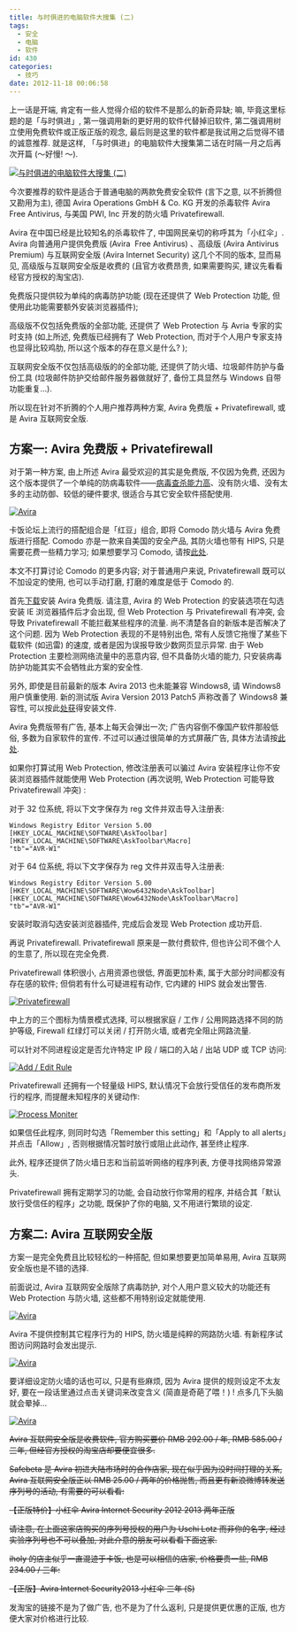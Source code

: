 ```yaml
---
title: 与时俱进的电脑软件大搜集 (二)
tags:
  - 安全
  - 电脑
  - 软件
id: 430
categories:
  - 技巧
date: 2012-11-18 00:06:58
---
```


上一话是开端, 肯定有一些人觉得介绍的软件不是那么的新奇异缺; 嘛, 毕竟这里标题的是「与时俱进」, 第一强调用新的更好用的软件代替掉旧软件, 第二强调用树立使用免费软件或正版正版的观念, 最后则是这里的软件都是我试用之后觉得不错的诚意推荐. 就是这样, 「与时俱进」的电脑软件大搜集第二话在时隔一月之后再次开篇 (～好慢\! ～).

[![与时俱进的电脑软件大搜集 (二)](//beamnote-img.oss-cn-shanghai.aliyuncs.com/2012/computer-software-collection-2.jpg)](//beamnote-img.oss-cn-shanghai.aliyuncs.com/2012/computer-software-collection-2.jpg)<!-- more -->

今次要推荐的软件是适合于普通电脑的两款免费安全软件 (言下之意, 以不折腾但又勘用为主), 德国 Avira Operations GmbH &amp; Co. KG 开发的杀毒软件 Avira Free Antivirus, 与美国 PWI, Inc 开发的防火墙 Privatefirewall.

Avira 在中国已经是比较知名的杀毒软件了, 中国网民亲切的称呼其为「小红伞」. Avira 向普通用户提供免费版 (Avira  Free Antivirus) 、高级版 (Avira Antivirus Premium) 与互联网安全版 (Avira Internet Security) 这几个不同的版本, 显而易见, 高级版与互联网安全版是收费的 (且官方收费昂贵, 如果需要购买, 建议先看看经官方授权的淘宝店).

免费版只提供较为单纯的病毒防护功能 (现在还提供了 Web Protection 功能, 但使用此功能需要额外安装浏览器插件);

高级版不仅包括免费版的全部功能, 还提供了 Web Protection 与 Avria 专家的实时支持 (如上所述, 免费版已经拥有了 Web Protection, 而对于个人用户专家支持也显得比较鸡肋, 所以这个版本的存在意义是什么? );

互联网安全版不仅包括高级版的的全部功能, 还提供了防火墙、垃圾邮件防护与备份工具 (垃圾邮件防护交给邮件服务器做就好了, 备份工具显然与 Windows 自带功能重复…).

所以现在针对不折腾的个人用户推荐两种方案, Avira 免费版 + Privatefirewall, 或是 Avira 互联网安全版.

## 方案一: Avira 免费版 + Privatefirewall

对于第一种方案, 由上所述 Avira 最受欢迎的其实是免费版, 不仅因为免费, 还因为这个版本提供了一个单纯的防病毒软件——[病毒查杀能力高](http://www.virusbtn.com/vb100/archive/test?recent=1)、没有防火墙、没有太多的主动防御、较低的硬件要求, 很适合与其它安全软件搭配使用.

[![Avira](//beamnote-img.oss-cn-shanghai.aliyuncs.com/2012/avira_free.png)](//beamnote-img.oss-cn-shanghai.aliyuncs.com/2012/avira_free.png)

卡饭论坛上流行的搭配组合是「红豆」组合, 即将 Comodo 防火墙与 Avira 免费版进行搭配. Comodo 亦是一款来自美国的安全产品, 其防火墙也带有 HIPS, 只是需要花费一些精力学习; 如果想要学习 Comodo, 请按[此处](http://bbs.kafan.cn/thread-1265632-1-1.html).

本文不打算讨论 Comodo 的更多内容; 对于普通用户来说, Privatefirewall 既可以不加设定的使用, 也可以手动打磨, 打磨的难度是低于 Comodo 的.

首先[下载](http://www.avira.com/zh-cn/download-start/product/avira-free-antivirus)安装 Avira 免费版. 请注意, Avira 的 Web Protection 的安装选项在勾选安装 IE 浏览器插件后才会出现, 但 Web Protection 与 Privatefirewall 有冲突, 会导致 Privatefirewall 不能拦截某些程序的流量. 尚不清楚各自的新版本是否解决了这个问题. 因为 Web Protection 表现的不是特别出色, 常有人反馈它拖慢了某些下载软件 (如迅雷) 的速度, 或者是因为误报导致少数网页显示异常. 由于 Web Protection 主要检测网络流量中的恶意内容, 但不具备防火墙的能力, 只安装病毒防护功能其实不会牺牲此方案的安全性.

另外, 即使是目前最新的版本 Avira 2013 也未能兼容 Windows8, 请 Windows8 用户慎重使用. 新的测试版 Avira Version 2013 Patch5 声称改善了 Windows8 兼容性, 可以按此[处获](https://betacenter.avira.com/project/version/default.html?cap=A788D05206E74FEC88A6C705F84F23E7&amp;arttypeid={B10B374A-D133-4469-B0D2-C44054D00026})得安装文件.

Avira 免费版带有广告, 基本上每天会弹出一次; 广告内容倒不像国产软件那般低俗, 多数为自家软件的宣传. 不过可以通过很简单的方式屏蔽广告, 具体方法请按[此处](http://bbs.kafan.cn/thread-1237447-1-1.html).

如果你打算试用 Web Protection, 修改注册表可以骗过 Avira 安装程序让你不安装浏览器插件就能使用 Web Protection (再次说明, Web Protection 可能导致 Privatefirewall 冲突) :

对于 32 位系统, 将以下文字保存为 reg 文件并双击导入注册表:

```
Windows Registry Editor Version 5.00
[HKEY_LOCAL_MACHINE\SOFTWARE\AskToolbar]
[HKEY_LOCAL_MACHINE\SOFTWARE\AskToolbar\Macro]
"tb"="AVR-W1"
```

对于 64 位系统, 将以下文字保存为 reg 文件并双击导入注册表:

```
Windows Registry Editor Version 5.00
[HKEY_LOCAL_MACHINE\SOFTWARE\Wow6432Node\AskToolbar]
[HKEY_LOCAL_MACHINE\SOFTWARE\Wow6432Node\AskToolbar\Macro]
"tb"="AVR-W1"
```

安装时取消勾选安装浏览器插件, 完成后会发现 Web Protection 成功开启.

再说 Privatefirewall. Privatefirewall 原来是一款付费软件, 但也许公司不做个人的生意了, 所以现在完全免费.

Privatefirewall 体积很小, 占用资源也很低, 界面更加朴素, 属于大部分时间都没有存在感的软件; 但倘若有什么可疑进程有动作, 它内建的 HIPS 就会发出警告.

[![Privatefirewall](//beamnote-img.oss-cn-shanghai.aliyuncs.com/2012/privatefirewall_1.png)](//beamnote-img.oss-cn-shanghai.aliyuncs.com/2012/privatefirewall_1.png)

中上方的三个图标为情景模式选择, 可以根据家庭 / 工作 / 公用网路选择不同的防护等级, Firewall 红绿灯可以关闭 / 打开防火墙, 或者完全阻止网路流量.

可以针对不同进程设定是否允许特定 IP 段 / 端口的入站 / 出站 UDP 或 TCP 访问:

[![Add / Edit Rule](//beamnote-img.oss-cn-shanghai.aliyuncs.com/2012/privatefirewall_8.png)](//beamnote-img.oss-cn-shanghai.aliyuncs.com/2012/privatefirewall_8.png)

Privatefirewall 还拥有一个轻量级 HIPS, 默认情况下会放行受信任的发布商所发行的程序, 而提醒未知程序的关键动作:

[![Process Moniter](//beamnote-img.oss-cn-shanghai.aliyuncs.com/2012/privatefirewall_10.png)](//beamnote-img.oss-cn-shanghai.aliyuncs.com/2012/privatefirewall_10.png)

如果信任此程序, 则同时勾选「Remember this setting」和「Apply to all alerts」并点击「Allow」, 否则根据情况暂时放行或阻止此动作, 甚至终止程序.

此外, 程序还提供了防火墙日志和当前监听网络的程序列表, 方便寻找网络异常源头.

Privatefirewall 拥有定期学习的功能, 会自动放行你常用的程序, 并结合其「默认放行受信任的程序」之功能, 既保护了你的电脑, 又不用进行繁琐的设定.

## 方案二: Avira 互联网安全版

方案一是完全免费且比较轻松的一种搭配, 但如果想要更加简单易用, Avira 互联网安全版也是不错的选择.

前面说过, Avira 互联网安全版除了病毒防护, 对个人用户意义较大的功能还有 Web Protection 与防火墙, 这些都不用特别设定就能使用.

[![Avira](//beamnote-img.oss-cn-shanghai.aliyuncs.com/2012/avira_is_1.png)](//beamnote-img.oss-cn-shanghai.aliyuncs.com/2012/avira_is_1.png)

Avira 不提供控制其它程序行为的 HIPS, 防火墙是纯粹的网路防火墙. 有新程序试图访问网路时会发出提示.

[![Avira](//beamnote-img.oss-cn-shanghai.aliyuncs.com/2012/avira_is_2.png)](//beamnote-img.oss-cn-shanghai.aliyuncs.com/2012/avira_is_2.png)

要详细设定防火墙的话也可以, 只是有些麻烦, 因为 Avira 提供的规则设定不太友好, 要在一段话里通过点击关键词来改变含义 (简直是奇葩了喂！) \! 点多几下头脑就会晕掉…

[![Avira](//beamnote-img.oss-cn-shanghai.aliyuncs.com/2012/avira_is_3.png)](//beamnote-img.oss-cn-shanghai.aliyuncs.com/2012/avira_is_3.png)

<del datetime="2015-03-01T18:26:53+00:00">Avira 互联网安全版是收费软件, 官方购买要价 RMB 292.00 / 年, RMB 585.00 / 三年, 但经官方授权的淘宝店却要便宜很多. </del>

<del datetime="2015-03-01T18:26:53+00:00">Safebeta 是 Avira 初进大陆市场时的合作店家, 现在似乎因为没时间打理的关系, Avira 互联网安全版正以 RMB 25.00 / 两年的价格抛售, 而且更有新浪微博转发送序列号的活动, 有需要的可以看看: </del>

<del datetime="2015-03-01T18:26:53+00:00">【正版特价】小红伞 Avira Internet Security 2012 2013 两年正版</del>

<del datetime="2015-03-01T18:26:53+00:00">请注意, 在上面这家店购买的序列号授权的用户为 Uschi Lotz 而非你的名字, 经过实验序列号也不可以叠加, 对此介意的朋友可以看看下面这家. </del>

<del datetime="2015-03-01T18:26:53+00:00">iholy 的店主似乎一直混迹于卡饭, 也是可以相信的店家, 价格要贵一些, RMB 234.00 / 三年: </del>

<del datetime="2015-03-01T18:26:53+00:00">【正版】Avira Internet Security2013 小红伞 三年 (S) </del>

发淘宝的链接不是为了做广告, 也不是为了什么返利, 只是提供更优惠的正版, 也方便大家对价格进行比较.
